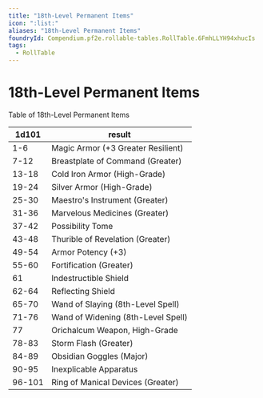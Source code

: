 ```yaml
---
title: "18th-Level Permanent Items"
icon: ":list:"
aliases: "18th-Level Permanent Items"
foundryId: Compendium.pf2e.rollable-tables.RollTable.6FmhLLYH94xhucIs
tags:
  - RollTable
---
```


# 18th-Level Permanent Items
Table of 18th-Level Permanent Items

| 1d101 | result |
|------|--------|
| 1-6 | Magic Armor (+3 Greater Resilient) |
| 7-12 | Breastplate of Command (Greater) |
| 13-18 | Cold Iron Armor (High-Grade) |
| 19-24 | Silver Armor (High-Grade) |
| 25-30 | Maestro's Instrument (Greater) |
| 31-36 | Marvelous Medicines (Greater) |
| 37-42 | Possibility Tome |
| 43-48 | Thurible of Revelation (Greater) |
| 49-54 | Armor Potency (+3) |
| 55-60 | Fortification (Greater) |
| 61 | Indestructible Shield |
| 62-64 | Reflecting Shield |
| 65-70 | Wand of Slaying (8th-Level Spell) |
| 71-76 | Wand of Widening (8th-Level Spell) |
| 77 | Orichalcum Weapon, High-Grade |
| 78-83 | Storm Flash (Greater) |
| 84-89 | Obsidian Goggles (Major) |
| 90-95 | Inexplicable Apparatus |
| 96-101 | Ring of Manical Devices (Greater) |
